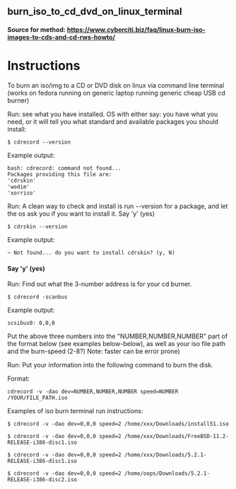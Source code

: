 ## burn_iso_to_cd_dvd_on_linux_terminal

#### Source for method: https://www.cyberciti.biz/faq/linux-burn-iso-images-to-cds-and-cd-rws-howto/

# Instructions 
To burn an iso/img to a CD or DVD disk on linux via command line terminal
(works on fedora running on generic laptop running generic cheap USB cd burner)

Run: see what you have installed. OS with either say: you have what you need, or it will tell you what standard and available packages you should install:
```
$ cdrecord --version
```
Example output:
```
bash: cdrecord: command not found...
Packages providing this file are:
'cdrskin'
'wodim'
'xorriso'
```

Run: A clean way to check and install is run --version for a package, and let the os ask you if you want to install it. Say 'y' (yes)
```
$ cdrskin --version
```
Example output:
```
~ Not found... do you want to install cdrskin? (y, N)
```

#### Say 'y' (yes)

Run: Find out what the 3-number address is for your cd burner.
```
$ cdrecord -scanbus
```
Example output:
```
scsibus0: 0,0,0
```

Put the above three numbers into the "NUMBER,NUMBER,NUMBER" part of the format below (see examples below-below), as well as your iso file path and the burn-speed (2-8?) Note: faster can be error prone) 

Run: Put your information into the following command to burn the disk.

Format:
```
cdrecord -v -dao dev=NUMBER,NUMBER,NUMBER speed=NUMBER /YOUR/FILE_PATH.iso
```


Examples of iso burn terminal run instructions:
```
$ cdrecord -v -dao dev=0,0,0 speed=2 /home/xxx/Downloads/install51.iso

$ cdrecord -v -dao dev=0,0,0 speed=2 /home/xxx/Downloads/FreeBSD-11.2-RELEASE-i386-disc1.iso

$ cdrecord -v -dao dev=0,0,0 speed=2 /home/xxx/Downloads/5.2.1-RELEASE-i386-disc1.iso

$ cdrecord -v -dao dev=0,0,0 speed=2 /home/oops/Downloads/5.2.1-RELEASE-i386-disc2.iso
```



